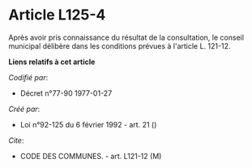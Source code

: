 # Article L125-4

Après avoir pris connaissance du résultat de la consultation, le conseil municipal délibère dans les conditions prévues à
l'article L. 121-12.

**Liens relatifs à cet article**

_Codifié par_:

  - Décret n°77-90 1977-01-27

_Créé par_:

  - Loi n°92-125 du 6 février 1992 - art. 21 ()

_Cite_:

  - CODE DES COMMUNES. - art. L121-12 (M)
